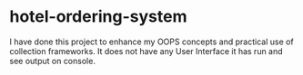 # hotel-ordering-system
I have done this project to enhance my OOPS concepts and practical use of collection frameworks. It does not have any User Interface it has run and see output on console.
